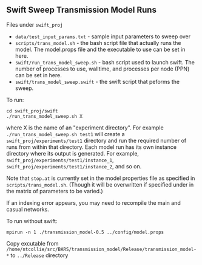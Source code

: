 Swift Sweep Transmission Model Runs
-----------------------

Files under `swift_proj`

 * `data/test_input_params.txt` - sample input parameters to sweep over
 * `scripts/trans_model.sh` - the bash script file that actually runs the model. The model.props file and the executable
 to use can be set in here.
 * `swift/run_trans_model_sweep.sh` - bash script used to launch swift. The number of processes to use, walltime, and
 processes per node (PPN) can be set in here.
 * `swift/trans_model_sweep.swift` - the swift script that peforms the sweep.

To run:

```
cd swift_proj/swift
./run_trans_model_sweep.sh X
```

where X is the name of an "experiment directory". For example `./run_trans_model_sweep.sh test1` will create a `swift_proj/experiments/test1` directory and run the required number of runs from within that directory. Each model run has its own instance directory where its output is generated. For example, `swift_proj/experiments/test1/instance_1`, `swift_proj/experiments/test1/instance_2`, and so on.

Note that `stop.at` is currently set in the model properties file as specified in `scripts/trans_model.sh`. (Though it will be overwritten if specified under in the matrix of parameters to be varied.)

If an indexing error appears, you may need to recompile the main and casual networks.


To run without swift:

```  
mpirun -n 1 ./transmission_model-0.5 ../config/model.props
```  
Copy excutable from `/home/ntcollie/src/BARS/transmission_model/Release/transmission_model-*` to `../Release` directory
